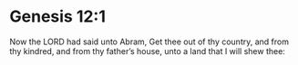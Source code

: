 # Genesis 12:1

Now the LORD had said unto Abram, Get thee out of thy country, and from thy kindred, and from thy father’s house, unto a land that I will shew thee: